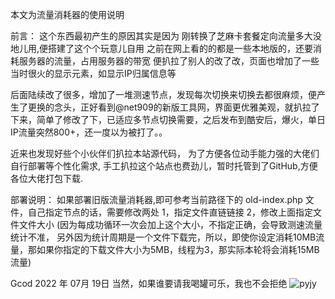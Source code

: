
本文为流量消耗器的使用说明

前言：
这个东西最初产生的原因其实是因为
刚转换了芝麻卡套餐定向流量多大没地儿用,便搭建了这个个玩意儿自用
之前在网上看的的都是一些本地版的，还要消耗服务器的流量，占用服务器的带宽
便扒拉了别人的改了改，页面也增加了一些当时很火的显示元素，如显示IP归属信息等

后面陆续改了很多，增加了一堆测速节点，发现每次切换来切换去都很麻烦，便产生了更换的念头，正好看到@net909的新版工具网，界面更优雅美观，就扒拉了下来，简单了修改了下，已适应多节点切换需要，之后发布到酷安后，爆火，单日IP流量突然800+，还一度以为被打了。。

近来也发现好些个小伙伴们扒拉本站源代码，
为了方便各位动手能力强的大佬们自行部署等个性化需求,
手工扒拉这个站点也费劲儿，暂时托管到了GitHub,方便各位大佬打包下载.

部署说明：
如果部署旧版流量消耗器,即可参考当前路径下的 old-index.php 文件，自己指定节点的话，需要修改两处
1，指定文件直链链接
2，修改上面指定文件文件大小
(因为每成功循环一次会加上这个大小，不指定正确，会导致测速流量统计不准，
另外因为统计周期是一个文件下载完，所以，即使你设定消耗10MB流量，那如果你指定的下载文件大小为5MB，线程为3，那实际本轮将会消耗15MB流量)

Gcod
2022 年 07月 19日
当然，如果谁要请我喝罐可乐，我也不会拒绝
![pyjy][1]

  [1]: https://wx1.vv1234.cn/2022/07/19/62d6cae36db89.jpg
